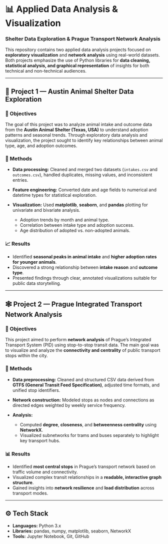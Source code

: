 
# 📊 Applied Data Analysis & Visualization

### Shelter Data Exploration & Prague Transport Network Analysis

This repository contains two applied data analysis projects focused on **exploratory visualization** and **network analysis** using real-world datasets.
Both projects emphasize the use of Python libraries for **data cleaning, statistical analysis, and graphical representation** of insights for both technical and non-technical audiences.

---

## 🐾 Project 1 — Austin Animal Shelter Data Exploration

### 🎯 Objectives

The goal of this project was to analyze animal intake and outcome data from the **Austin Animal Shelter (Texas, USA)** to understand adoption patterns and seasonal trends.
Through exploratory data analysis and visualization, the project sought to identify key relationships between animal type, age, and adoption outcomes.

### 🧠 Methods

* **Data processing:** Cleaned and merged two datasets (`intakes.csv` and `outcomes.csv`), handled duplicates, missing values, and inconsistent entries.
* **Feature engineering:** Converted date and age fields to numerical and datetime types for statistical exploration.
* **Visualization:** Used **matplotlib**, **seaborn**, and **pandas** plotting for univariate and bivariate analysis.

  * Adoption trends by month and animal type.
  * Correlation between intake type and adoption success.
  * Age distribution of adopted vs. non-adopted animals.

### 📈 Results

* Identified **seasonal peaks in animal intake** and **higher adoption rates for younger animals**.
* Discovered a strong relationship between **intake reason** and **outcome type**.
* Presented findings through clear, annotated visualizations suitable for public data storytelling.

---

## 🕸️ Project 2 — Prague Integrated Transport Network Analysis

### 🎯 Objectives

This project aimed to perform **network analysis** of Prague’s Integrated Transport System (PID) using stop-to-stop transit data.
The main goal was to visualize and analyze the **connectivity and centrality** of public transport stops within the city.

### 🧠 Methods

* **Data preprocessing:** Cleaned and structured CSV data derived from **GTFS (General Transit Feed Specification)**, adjusted time formats, and unified stop identifiers.
* **Network construction:** Modeled stops as nodes and connections as directed edges weighted by weekly service frequency.
* **Analysis:**

  * Computed **degree**, **closeness**, and **betweenness centrality** using **NetworkX**.
  * Visualized subnetworks for trams and buses separately to highlight key transport hubs.

### 📊 Results

* Identified **most central stops** in Prague’s transport network based on traffic volume and connectivity.
* Visualized complex transit relationships in a **readable, interactive graph structure**.
* Gained insights into **network resilience** and **load distribution** across transport modes.

---

## ⚙️ Tech Stack

* **Languages:** Python 3.x
* **Libraries:** pandas, numpy, matplotlib, seaborn, NetworkX
* **Tools:** Jupyter Notebook, Git, GitHub
